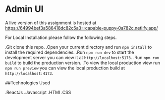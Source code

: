# Admin UI 

A live version of this assignment is hosted at https://64994bef3a586418dc82c5a3--capable-puppy-0a782c.netlify.app/ 

For Local Installation please follow the following steps.

.Git clone this repo.
.Open your current directory and run `npm install` to install the required dependencies.
.Run `npm run dev` to start the development server you can view it at `http://localhost:5173`.
.Run `npm run build` to build the production version.
.To view the local production view run `npm run preview` you can view the local production build at `http://localhost:4173`.

##Technologies Used

.ReactJs
.Javascript
.HTMl
.CSS

